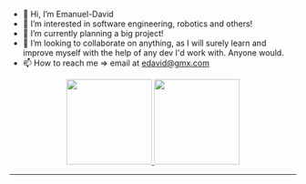 - 👋 Hi, I’m Emanuel-David
- 👀 I’m interested in software engineering, robotics and others!
- 🌱 I’m currently planning a big project!
- 💞️ I’m looking to collaborate on anything, as I will surely learn and improve myself with the help of any dev I'd work with. Anyone would.
- 📫 How to reach me => email at edavid@gmx.com
<div align="center">
  <a href="https://github.com/DaveArchetype">
  <img height="150em" src="https://github-readme-stats.vercel.app/api?username=DaveArchetype&show_icons=true&theme=dark&include_all_commits=true&count_private=true"/>
  <img height="150em" src="https://github-readme-stats.vercel.app/api/top-langs/?username=DaveArchetype&layout=compact&langs_count=16&theme=dark"/>
</div>
  
<hr>
  
<!---
DaveArchetype/DaveArchetype is a ✨ special ✨ repository because its `README.md` (this file) appears on your GitHub profile.
You can click the Preview link to take a look at your changes.
--->
